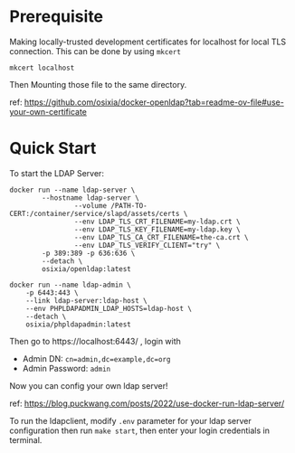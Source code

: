 # Prerequisite

Making locally-trusted development certificates for localhost for local TLS connection.
This can be done by using `mkcert`

```
mkcert localhost
```

Then Mounting those file to the same directory.

ref: https://github.com/osixia/docker-openldap?tab=readme-ov-file#use-your-own-certificate

# Quick Start

To start the LDAP Server:

```
docker run --name ldap-server \
        --hostname ldap-server \
				--volume /PATH-TO-CERT:/container/service/slapd/assets/certs \
				--env LDAP_TLS_CRT_FILENAME=my-ldap.crt \
				--env LDAP_TLS_KEY_FILENAME=my-ldap.key \
				--env LDAP_TLS_CA_CRT_FILENAME=the-ca.crt \
				--env LDAP_TLS_VERIFY_CLIENT="try" \
		-p 389:389 -p 636:636 \
		--detach \
		osixia/openldap:latest

docker run --name ldap-admin \
    -p 6443:443 \
    --link ldap-server:ldap-host \
    --env PHPLDAPADMIN_LDAP_HOSTS=ldap-host \
    --detach \
    osixia/phpldapadmin:latest
```

Then go to https://localhost:6443/ , login with

- Admin DN: `cn=admin,dc=example,dc=org`
- Admin Password: `admin`

Now you can config your own ldap server!

ref: https://blog.puckwang.com/posts/2022/use-docker-run-ldap-server/

To run the ldapclient, modify `.env` parameter for your ldap server configuration then run `make start`, then enter your login credentials in terminal.
